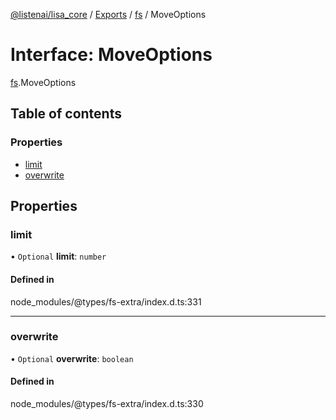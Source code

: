 [@listenai/lisa_core](../README.md) / [Exports](../modules.md) / [fs](../modules/fs.md) / MoveOptions

# Interface: MoveOptions

[fs](../modules/fs.md).MoveOptions

## Table of contents

### Properties

- [limit](fs.moveoptions.md#limit)
- [overwrite](fs.moveoptions.md#overwrite)

## Properties

### limit

• `Optional` **limit**: `number`

#### Defined in

node_modules/@types/fs-extra/index.d.ts:331

___

### overwrite

• `Optional` **overwrite**: `boolean`

#### Defined in

node_modules/@types/fs-extra/index.d.ts:330

